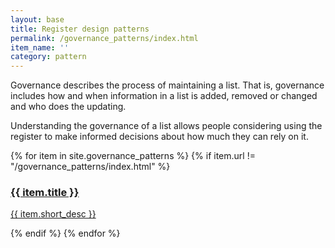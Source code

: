 ```yaml
---
layout: base
title: Register design patterns
permalink: /governance_patterns/index.html
item_name: ''
category: pattern
---
```



Governance describes the process of maintaining a list. That is, governance
includes how and when information in a list is added, removed or changed and
who does the updating.

Understanding the governance of a list allows people considering using the
register to make informed decisions about how much they can rely on it.

<div class="container">
<div class="fukol-grid">

{% for item in site.governance_patterns %}
{% if item.url != "/governance_patterns/index.html" %}
<div class="card odi-{% cycle "purple", "orange", "pink", "light-blue", "red" %}">
<a href="{{ site.baseurl }}{{ item.url }}">
<h3 class="card-header">
{{ item.title }}
</h3>
<div class="card-body">
<p>{{ item.short_desc }}</p>
</div>
</a>
</div>
{% endif %}
{% endfor %}

</div>
</div>
